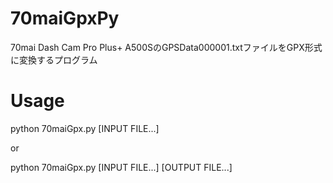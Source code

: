 # 70maiGpxPy
70mai Dash Cam Pro Plus+ A500SのGPSData000001.txtファイルをGPX形式に変換するプログラム

# Usage

python 70maiGpx.py [INPUT FILE...]

or 

python 70maiGpx.py [INPUT FILE...] [OUTPUT FILE...]
